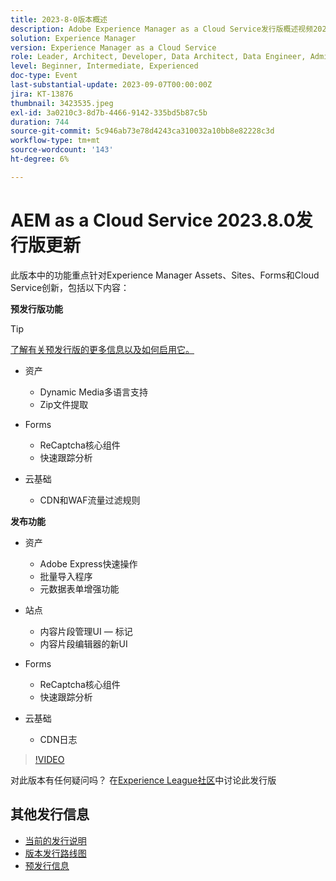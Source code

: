 ```yaml
---
title: 2023-8-0版本概述
description: Adobe Experience Manager as a Cloud Service发行版概述视频2023.8.0
solution: Experience Manager
version: Experience Manager as a Cloud Service
role: Leader, Architect, Developer, Data Architect, Data Engineer, Admin, User
level: Beginner, Intermediate, Experienced
doc-type: Event
last-substantial-update: 2023-09-07T00:00:00Z
jira: KT-13876
thumbnail: 3423535.jpeg
exl-id: 3a0210c3-8d7b-4466-9142-335bd5b87c5b
duration: 744
source-git-commit: 5c946ab73e78d4243ca310032a10bb8e82228c3d
workflow-type: tm+mt
source-wordcount: '143'
ht-degree: 6%

---
```


# AEM as a Cloud Service 2023.8.0发行版更新

此版本中的功能重点针对Experience Manager Assets、Sites、Forms和Cloud Service创新，包括以下内容：

**预发行版功能**

>[!TIP]
>
>[了解有关预发行版的更多信息以及如何启用它。](https://experienceleague.adobe.com/docs/experience-manager-cloud-service/content/release-notes/prerelease.html)

* 资产
   * Dynamic Media多语言支持
   * Zip文件提取

* Forms
   * ReCaptcha核心组件
   * 快速跟踪分析

* 云基础
   * CDN和WAF流量过滤规则

**发布功能**

* 资产
   * Adobe Express快速操作
   * 批量导入程序
   * 元数据表单增强功能

* 站点
   * 内容片段管理UI — 标记
   * 内容片段编辑器的新UI

* Forms
   * ReCaptcha核心组件
   * 快速跟踪分析

* 云基础
   * CDN日志

>[!VIDEO](https://video.tv.adobe.com/v/3423535/?learn=on)

对此版本有任何疑问吗？  在[Experience League社区](https://adobe.ly/3syyBwe)中讨论此发行版

## 其他发行信息

* [当前的发行说明](https://experienceleague.adobe.com/docs/experience-manager-cloud-service/content/release-notes/home.html?lang=zh-Hans)
* [版本发行路线图](https://experienceleague.adobe.com/docs/experience-manager-release-information/aem-release-updates/update-releases-roadmap.html?lang=zh-Hans)
* [预发行信息](https://experienceleague.adobe.com/docs/experience-manager-cloud-service/content/release-notes/prerelease.html)
